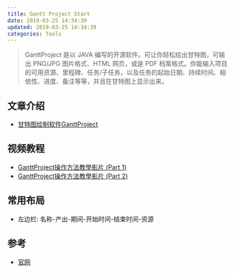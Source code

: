 ```yaml
---
title: Gantt Project Start
date: 2019-03-25 14:34:39
updated: 2019-03-25 14:34:39
categories: Tools
---
```


>GanttProject 是以 JAVA 编写的开源软件。可让你轻松绘出甘特图，可输出 PNG/JPG 图片格式、HTML 网页，或是 PDF 档案格式。你能输入项目的可用资源、里程碑、任务/子任务，以及任务的起始日期、持续时间、相依性、进度、备注等等，并且在甘特图上显示出来。


## 文章介绍
- [甘特图绘制软件GanttProject](https://www.mifengtd.cn/articles/creat-a-gantt-chart-with-ganttproject.html)


## 视频教程
- [GanttProject操作方法教學影片 (Part 1)](https://www.youtube.com/watch?v=MEIYzfDGHCw)
- [GanttProject操作方法教學影片 (Part 2)](https://www.youtube.com/watch?v=p7Rhbknsf2g)


## 常用布局
- 左边栏: 名称-产出-期间-开始时间-结束时间-资源

## 参考
- [官网](https://www.ganttproject.biz/)
